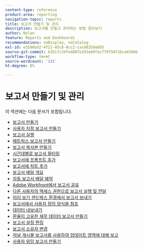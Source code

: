 ```yaml
---
content-type: reference
product-area: reporting
navigation-topic: reports
title: 보고서 만들기 및 관리
description: 보고서를 만들고 관리하는 방법 알아보기
author: Nolan
feature: Reports and Dashboards
recommendations: noDisplay, noCatalog
exl-id: e3596bd2-4f22-45c8-8cc2-cac08359a093
source-git-commit: b2b17c34fe4887e291e69facf76f5071bca43b06
workflow-type: tm+mt
source-wordcount: '131'
ht-degree: 0%

---
```


# 보고서 만들기 및 관리

<!-- Audited: 11/2024 -->

이 섹션에는 다음 문서가 포함됩니다.

* [보고서 만들기](../../../reports-and-dashboards/reports/creating-and-managing-reports/create-report.md)
* [사용자 지정 보고서 만들기](../../../reports-and-dashboards/reports/creating-and-managing-reports/create-custom-report.md)
* [보고서 실행](../../../reports-and-dashboards/reports/creating-and-managing-reports/run-report.md)
* [매트릭스 보고서 만들기](../../../reports-and-dashboards/reports/creating-and-managing-reports/create-matrix-report.md)
* [보고서 복사본 만들기](../../../reports-and-dashboards/reports/creating-and-managing-reports/create-copy-report.md)
* [시간대별로 보고서 필터링](/help/quicksilver/reports-and-dashboards/reports/creating-and-managing-reports/filter-reports-time-frames.md)
* [보고서에 프롬프트 추가](../../../reports-and-dashboards/reports/creating-and-managing-reports/add-prompt-report.md)
* [보고서에 차트 추가](../../../reports-and-dashboards/reports/creating-and-managing-reports/add-chart-report.md)
* [보고서 배달 개요](../../../reports-and-dashboards/reports/creating-and-managing-reports/set-up-report-deliveries.md)
* [자동 보고서 배달 예약](../../../reports-and-dashboards/reports/creating-and-managing-reports/set-up-automatic-report-delivery.md)
* [Adobe Workfront에서 보고서 공유](../../../reports-and-dashboards/reports/creating-and-managing-reports/share-report.md)
* [다른 사용자의 액세스 권한으로 보고서 실행 및 전달](../../../reports-and-dashboards/reports/creating-and-managing-reports/run-deliver-report-access-rights-another-user.md)
* [미리 보기 샌드박스 환경에서 보고서 보내기](../../../reports-and-dashboards/reports/creating-and-managing-reports/send-report-preview-sandbox-environment.md)
* [보고서에서 사용자 정의 양식을 참조](../../../reports-and-dashboards/reports/creating-and-managing-reports/reference-custom-form-report.md)
* [데이터 내보내기](../../../reports-and-dashboards/reports/creating-and-managing-reports/export-data.md)
* [환율이 고유한 재무 데이터 보고서 만들기](../../../reports-and-dashboards/reports/creating-and-managing-reports/create-financial-data-reports-unique-exchange-rates.md)
* [보고서 설정 편집](../../../reports-and-dashboards/reports/creating-and-managing-reports/edit-report-settings.md)
* [보고서 소유자 변경](../../../reports-and-dashboards/reports/creating-and-managing-reports/change-owner-report.md)
* [저널 게시물 보고서를 사용하여 업데이트 영역에 대해 보고](../../../reports-and-dashboards/reports/creating-and-managing-reports/create-journal-entry-report.md)
* [사용자 위임 보고서 만들기](../../../reports-and-dashboards/reports/creating-and-managing-reports/create-user-delegation-report.md)

<!--outdated: For in-depth training on reports, see [Basic Report Creation Program for the new Workfront experience](https://one.workfront.com/s/basic-report-creation-program).-->
